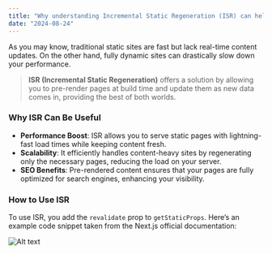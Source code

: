 ```yaml
---
title: "Why understanding Incremental Static Regeneration (ISR) can help you build faster websites"
date: "2024-08-24"
---
```


As you may know, traditional static sites are fast but lack real-time content updates. On the other hand, fully dynamic sites can drastically slow down your performance.

> **ISR (Incremental Static Regeneration)** offers a solution by allowing you to pre-render pages at build time and update them as new data comes in, providing the best of both worlds.

### Why ISR Can Be Useful

- **Performance Boost**: ISR allows you to serve static pages with lightning-fast load times while keeping content fresh.
- **Scalability**: It efficiently handles content-heavy sites by regenerating only the necessary pages, reducing the load on your server.
- **SEO Benefits**: Pre-rendered content ensures that your pages are fully optimized for search engines, enhancing your visibility.

### How to Use ISR

To use ISR, you add the `revalidate` prop to `getStaticProps`. Here’s an example code snippet taken from the Next.js official documentation:

![Alt text](/nextjs.png)
